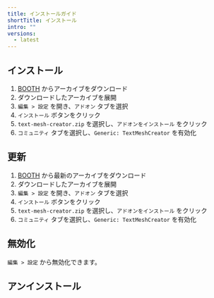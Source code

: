 ```yaml
---
title: インストールガイド
shortTitle: インストール
intro: ""
versions:
  - latest
---
```


## インストール

1. [BOOTH](https://natsuneko-vrc.booth.pm/items/3853084) からアーカイブをダウンロード
2. ダウンロードしたアーカイブを展開
3. `編集 > 設定` を開き、`アドオン` タブを選択
4. `インストール` ボタンをクリック
5. `text-mesh-creator.zip` を選択し、`アドオンをインストール` をクリック
6. `コミュニティ` タブを選択し、`Generic: TextMeshCreator` を有効化

## 更新

1. [BOOTH](https://natsuneko-vrc.booth.pm/items/3853084) から最新のアーカイブをダウンロード
2. ダウンロードしたアーカイブを展開
3. `編集 > 設定` を開き、`アドオン` タブを選択
4. `インストール` ボタンをクリック
5. `text-mesh-creator.zip` を選択し、`アドオンをインストール` をクリック
6. `コミュニティ` タブを選択し、`Generic: TextMeshCreator` を有効化

## 無効化

`編集 > 設定` から無効化できます。

## アンインストール
